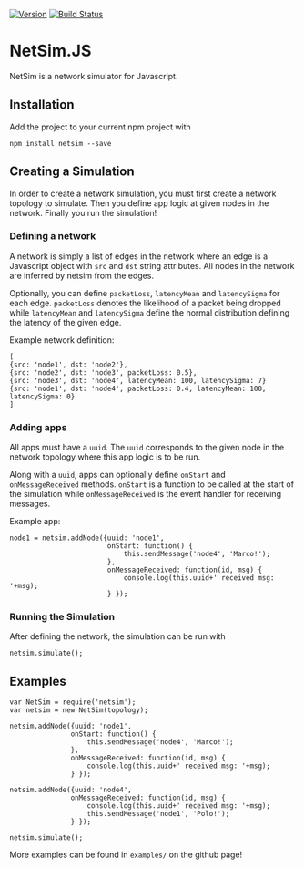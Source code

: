 [![Version](https://badge.fury.io/js/netsim.svg)](https://www.npmjs.com/package/netsim)
[![Build Status](https://travis-ci.org/brollb/netsim.svg?branch=master)](https://travis-ci.org/brollb/netsim)

# NetSim.JS

NetSim is a network simulator for Javascript.

## Installation
Add the project to your current npm project with 
```
npm install netsim --save
```

## Creating a Simulation
In order to create a network simulation, you must first create a network topology to simulate. Then you define app logic at given nodes in the network. Finally you run the simulation!

### Defining a network
A network is simply a list of edges in the network where an edge is a Javascript object with `src` and `dst` string attributes. All nodes in the network are inferred by netsim from the edges.

Optionally, you can define `packetLoss`, `latencyMean` and `latencySigma` for each edge. `packetLoss` denotes the likelihood of a packet being dropped while `latencyMean` and `latencySigma` define the normal distribution defining the latency of the given edge.

Example network definition:
```
[
{src: 'node1', dst: 'node2'},
{src: 'node2', dst: 'node3', packetLoss: 0.5},
{src: 'node3', dst: 'node4', latencyMean: 100, latencySigma: 7}
{src: 'node1', dst: 'node4', packetLoss: 0.4, latencyMean: 100, latencySigma: 0}
]
```
### Adding apps
All apps must have a `uuid`. The `uuid` corresponds to the given node in the network topology where this app logic is to be run.

Along with a `uuid`, apps can optionally define `onStart` and `onMessageReceived` methods. `onStart` is a function to be called at the start of the simulation while `onMessageReceived` is the event handler for receiving messages.

Example app:
```
node1 = netsim.addNode({uuid: 'node1',
                        onStart: function() {
                            this.sendMessage('node4', 'Marco!');
                        },
                        onMessageReceived: function(id, msg) {
                            console.log(this.uuid+' received msg: '+msg);
                        } });
```

### Running the Simulation
After defining the network, the simulation can be run with
```
netsim.simulate();
```

## Examples
```
var NetSim = require('netsim');
var netsim = new NetSim(topology);

netsim.addNode({uuid: 'node1',
               onStart: function() {
                   this.sendMessage('node4', 'Marco!');
               },
               onMessageReceived: function(id, msg) {
                   console.log(this.uuid+' received msg: '+msg);
               } });

netsim.addNode({uuid: 'node4',
               onMessageReceived: function(id, msg) {
                   console.log(this.uuid+' received msg: '+msg);
                   this.sendMessage('node1', 'Polo!');
               } });

netsim.simulate();

```
More examples can be found in `examples/` on the github page!

